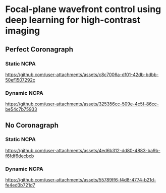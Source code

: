 # Focal-plane wavefront control using deep learning for high-contrast imaging

## Perfect Coronagraph
### Static NCPA

https://github.com/user-attachments/assets/c8c7006a-df01-42db-bdbb-50ef1507292c

### Dynamic NCPA

https://github.com/user-attachments/assets/325356cc-509e-4c5f-86cc-be54c7b75933



## No Coronagraph
### Static NCPA
https://github.com/user-attachments/assets/4ed6b312-dd80-4883-ba9b-f6fdf6decbcb

### Dynamic NCPA
https://github.com/user-attachments/assets/55789ff6-f4d8-4774-b21d-fe4ed3b721d7

